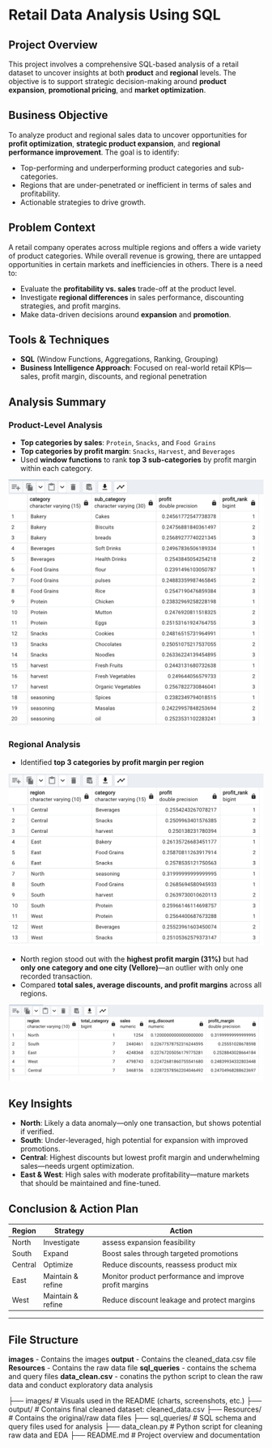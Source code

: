 # Retail Data Analysis Using SQL

## Project Overview

This project involves a comprehensive SQL-based analysis of a retail dataset to uncover insights at both **product** and **regional** levels. The objective is to support strategic decision-making around **product expansion**, **promotional pricing**, and **market optimization**.



## Business Objective

To analyze product and regional sales data to uncover opportunities for **profit optimization**, **strategic product expansion**, and **regional performance improvement**. The goal is to identify:

- Top-performing and underperforming product categories and sub-categories.
- Regions that are under-penetrated or inefficient in terms of sales and profitability.
- Actionable strategies to drive growth.



## Problem Context

A retail company operates across multiple regions and offers a wide variety of product categories. While overall revenue is growing, there are untapped opportunities in certain markets and inefficiencies in others. There is a need to:

- Evaluate the **profitability vs. sales** trade-off at the product level.
- Investigate **regional differences** in sales performance, discounting strategies, and profit margins.
- Make data-driven decisions around **expansion** and **promotion**.



## Tools & Techniques

- **SQL** (Window Functions, Aggregations, Ranking, Grouping)
- **Business Intelligence Approach**: Focused on real-world retail KPIs—sales, profit margin, discounts, and regional penetration



## Analysis Summary

### Product-Level Analysis
- **Top categories by sales**: `Protein`, `Snacks`, and `Food Grains`
- **Top categories by profit margin**: `Snacks`, `Harvest`, and `Beverages`
- Used **window functions** to rank **top 3 sub-categories** by profit margin within each category.

![Top 3 Sub-Categories by Profit Margin](images/top_3_sub_cat.png)


### Regional Analysis
- Identified **top 3 categories by profit margin per region**

![KPI by Region](images/top_3_cate_regionwise.png)

- North region stood out with the **highest profit margin (31%)** but had **only one category and one city (Vellore)**—an outlier with only one recorded transaction.
- Compared **total sales, average discounts, and profit margins** across all regions.

![KPI by Region](images/KPI_regionwise.png)



## Key Insights

- **North**: Likely a data anomaly—only one transaction, but shows potential if verified.
- **South**: Under-leveraged, high potential for expansion with improved promotions.
- **Central**: Highest discounts but lowest profit margin and underwhelming sales—needs urgent optimization.
- **East & West**: High sales with moderate profitability—mature markets that should be maintained and fine-tuned.



## Conclusion & Action Plan

| Region   | Strategy         | Action                                                              |
|----------|------------------|---------------------------------------------------------------------|
| North    | Investigate      | assess expansion feasibility                         |
| South    | Expand           | Boost sales through targeted promotions                             |
| Central  | Optimize         | Reduce discounts, reassess product mix                              |
| East     | Maintain & refine| Monitor product performance and improve profit margins              |
| West     | Maintain & refine| Reduce discount leakage and protect margins                         |

---

## File Structure

**images** - Contains the images
**output** - Contains the cleaned_data.csv file
**Resources** - Contains the raw data file
**sql_queries** - contains the schema and query files
**data_clean.csv** - conatins the python script to clean the raw data and conduct exploratory data analysis

├── images/             # Visuals used in the README (charts, screenshots, etc.)
├── output/             # Contains final cleaned dataset: cleaned_data.csv
├── Resources/          # Contains the original/raw data files
├── sql_queries/        # SQL schema and query files used for analysis
├── data_clean.py       # Python script for cleaning raw data and EDA
├── README.md           # Project overview and documentation